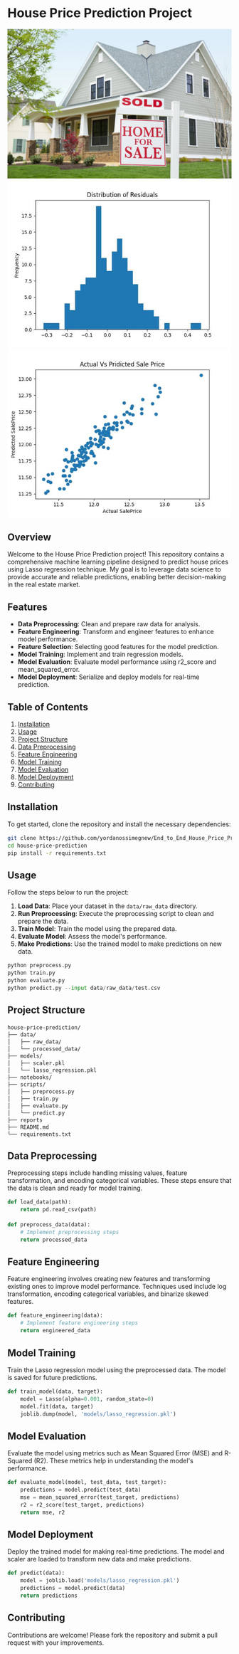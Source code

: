 # House Price Prediction Project

![House Prices](https://github.com/yordanossimegnew/End_to_End_House_Price_Prediction/blob/690f40979a41340c5f56a59e7e7baaef8265c474/house%20image.jpg)
![Distribution of Residuals](https://github.com/yordanossimegnew/End_to_End_House_Price_Prediction/blob/690f40979a41340c5f56a59e7e7baaef8265c474/reports/figures/Distibution%20of%20Residuals.jpg)
![Actual vs Predicted Sale Price](https://github.com/yordanossimegnew/End_to_End_House_Price_Prediction/blob/690f40979a41340c5f56a59e7e7baaef8265c474/reports/figures/Actual%20Vs%20Pridicted%20Sale%20Price.jpg)

## Overview
Welcome to the House Price Prediction project! This repository contains a comprehensive machine learning pipeline designed to predict house prices using Lasso regression technique. My goal is to leverage data science to provide accurate and reliable predictions, enabling better decision-making in the real estate market.

## Features
- **Data Preprocessing**: Clean and prepare raw data for analysis.
- **Feature Engineering**: Transform and engineer features to enhance model performance.
- **Feature Selection**: Selecting good features for the model prediction.
- **Model Training**: Implement and train regression models.
- **Model Evaluation**: Evaluate model performance using r2_score and mean_squared_error.
- **Model Deployment**: Serialize and deploy models for real-time prediction.

## Table of Contents
1. [Installation](#installation)
2. [Usage](#usage)
3. [Project Structure](#project-structure)
4. [Data Preprocessing](#data-preprocessing)
5. [Feature Engineering](#feature-engineering)
6. [Model Training](#model-training)
7. [Model Evaluation](#model-evaluation)
8. [Model Deployment](#model-deployment)
9. [Contributing](#contributing)

## Installation
To get started, clone the repository and install the necessary dependencies:

```bash
git clone https://github.com/yordanossimegnew/End_to_End_House_Price_Prediction.git
cd house-price-prediction
pip install -r requirements.txt
```

## Usage
Follow the steps below to run the project:

1. **Load Data**: Place your dataset in the `data/raw_data` directory.
2. **Run Preprocessing**: Execute the preprocessing script to clean and prepare the data.
3. **Train Model**: Train the model using the prepared data.
4. **Evaluate Model**: Assess the model's performance.
5. **Make Predictions**: Use the trained model to make predictions on new data.

```python
python preprocess.py
python train.py
python evaluate.py
python predict.py --input data/raw_data/test.csv
```

## Project Structure
```
house-price-prediction/
├── data/
│   ├── raw_data/
│   └── processed_data/
├── models/
│   ├── scaler.pkl
│   └── lasso_regression.pkl
├── notebooks/
├── scripts/
│   ├── preprocess.py
│   ├── train.py
│   ├── evaluate.py
│   └── predict.py
├── reports
├── README.md
└── requirements.txt
```

## Data Preprocessing
Preprocessing steps include handling missing values, feature transformation, and encoding categorical variables. These steps ensure that the data is clean and ready for model training.

```python
def load_data(path):
    return pd.read_csv(path)

def preprocess_data(data):
    # Implement preprocessing steps
    return processed_data
```

## Feature Engineering
Feature engineering involves creating new features and transforming existing ones to improve model performance. Techniques used include log transformation, encoding categorical variables, and binarize skewed features.

```python
def feature_engineering(data):
    # Implement feature engineering steps
    return engineered_data
```

## Model Training
Train the Lasso regression model using the preprocessed data. The model is saved for future predictions.

```python
def train_model(data, target):
    model = Lasso(alpha=0.001, random_state=0)
    model.fit(data, target)
    joblib.dump(model, 'models/lasso_regression.pkl')
```

## Model Evaluation
Evaluate the model using metrics such as Mean Squared Error (MSE) and R-Squared (R2). These metrics help in understanding the model's performance.

```python
def evaluate_model(model, test_data, test_target):
    predictions = model.predict(test_data)
    mse = mean_squared_error(test_target, predictions)
    r2 = r2_score(test_target, predictions)
    return mse, r2
```

## Model Deployment
Deploy the trained model for making real-time predictions. The model and scaler are loaded to transform new data and make predictions.

```python
def predict(data):
    model = joblib.load('models/lasso_regression.pkl')
    predictions = model.predict(data)
    return predictions
```

## Contributing
Contributions are welcome! Please fork the repository and submit a pull request with your improvements.
